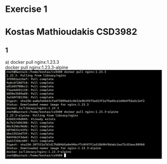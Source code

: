 # Exercise 1 <h1> #
# Kostas Mathioudakis CSD3982 #

 ## 1 ##
  a)  docker pull nginx:1.23.3  
      docker pull nginx:1.23.3-alpine  
      ![screenshot](./1/a.PNG)
